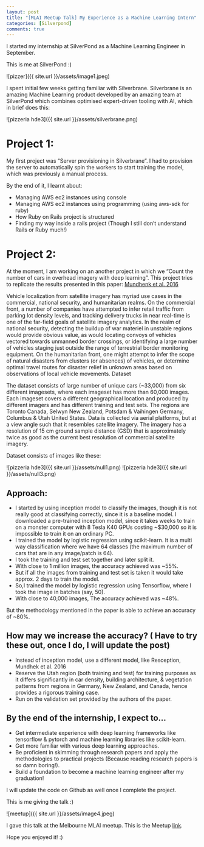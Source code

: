 ```yaml
---
layout: post
title: "[MLAI Meetup Talk] My Experience as a Machine Learning Intern"
categories: [Silverpond]
comments: true
---
```


I started my internship at SilverPond as a Machine Learning Engineer in September.

This is me at SilverPond :)

![pizzer]({{ site.url }}/assets/image1.jpeg)

I spent initial few weeks getting familiar with Silverbrane. Silverbrane is an amazing Machine Learning product developed by an amazing team at SilverPond which combines optimised expert-driven tooling with AI, which in brief does this:

![pizzeria hde3]({{ site.url }}/assets/silverbrane.png)

# Project 1:

My first project was “Server provisioning in Silverbrane”. I had to provision the server to automatically spin the workers to start training the model, which was previously a manual process.

By the end of it, I learnt about:

* Managing AWS ec2 instances using console
* Managing AWS ec2 instances using programming (using aws-sdk for ruby)
* How Ruby on Rails project is structured
* Finding my way inside a rails project (Though I still don’t understand Rails or Ruby much!)

# Project 2:

At the moment, I am working on an another project in which we “Count the number of cars in overhead imagery with deep learning”. This project tries to replicate the results presented in this paper: [Mundhenk et al. 2016](https://gdo-datasci.ucllnl.org/cowc/mundhenk_et_al_eccv_2016.pdf)

Vehicle localization from satellite imagery has myriad use cases in the commercial, national security, and humanitarian realms. On the commercial front, a number of companies have attempted to infer retail traffic from parking lot density levels, and tracking delivery trucks in near real-time is one of the far-field goals of satellite imagery analytics. In the realm of national security, detecting the buildup of war materiel in unstable regions would provide obvious value, as would locating convoys of vehicles vectored towards unmanned border crossings, or identifying a large number of vehicles staging just outside the range of terrestrial border monitoring equipment. On the humanitarian front, one might attempt to infer the scope of natural disasters from clusters (or absences) of vehicles, or determine optimal travel routes for disaster relief in unknown areas based on observations of local vehicle movements.
Dataset

The dataset consists of large number of unique cars (~33,000) from six different imagesets, where each imageset has more than 60,000 images. Each imageset covers a different geographical location and produced by different imagers and has different training and test sets. The regions are Toronto Canada, Selwyn New Zealand, Potsdam & Vaihingen Germany, Columbus & Utah United States. Data is collected via aerial platforms, but at a view angle such that it resembles satellite imagery. The imagery has a resolution of 15 cm ground sample distance (GSD) that is approximately twice as good as the current best resolution of commercial satellite imagery.

Dataset consists of images like these:

![pizzeria hde3]({{ site.url }}/assets/null1.png)
![pizzeria hde3]({{ site.url }}/assets/null3.png)


## Approach:

* I started by using inception model to classify the images, though it is not really good at classifying correctly, since it is a baseline model. I downloaded a pre-trained inception model, since it takes weeks to train on a monster computer with 8 Tesla K40 GPUs costing ~$30,000 so it is impossible to train it on an ordinary PC.
* I trained the model by logistic regression using scikit-learn. It is a multi way classification where we have 64 classes (the maximum number of cars that are in any image/patch is 64).
* I took the training and test set together and later split it.
* With close to 1 million images, the accuracy achieved was ~55%.
* But if all the images from training and test set is taken it would take approx. 2 days to train the model.
* So,I trained the model by logistic regression using Tensorflow, where I took the image in batches (say, 50).
* With close to 40,000 images, The accuracy achieved was ~48%.

But the methodology mentioned in the paper is able to achieve an accuracy of ~80%.

## How may we increase the accuracy? ( Have to try these out, once I do, I will update the post)

* Instead of inception model, use a different model, like Resception, Mundhek et al. 2016
* Reserve the Utah region (both training and test) for training purposes as it differs significantly in car density, building architecture, & vegetation patterns from regions in Germany, New Zealand, and Canada, hence provides a rigorous training case.
* Run on the validation set provided by the authors of the paper.

## By the end of the internship, I expect to...

* Get intermediate experience with deep learning frameworks like tensorflow & pytorch and machine learning libraries like scikit-learn.
* Get more familiar with various deep learning approaches.
* Be proficient in skimming through research papers and apply the methodologies to practical projects (Because reading research papers is so damn boring!).
* Build a foundation to become a machine learning engineer after my graduation!

I will update the code on Github as well once I complete the project.

This is me giving the talk :)

![meetup]({{ site.url }}/assets/image4.jpeg)

I gave this talk at the Melbourne MLAI meetup. This is the Meetup [link](https://www.meetup.com/Machine-Learning-AI-Meetup/events/242581813/?gj=co2&rv=co2).

Hope you enjoyed it! :)



